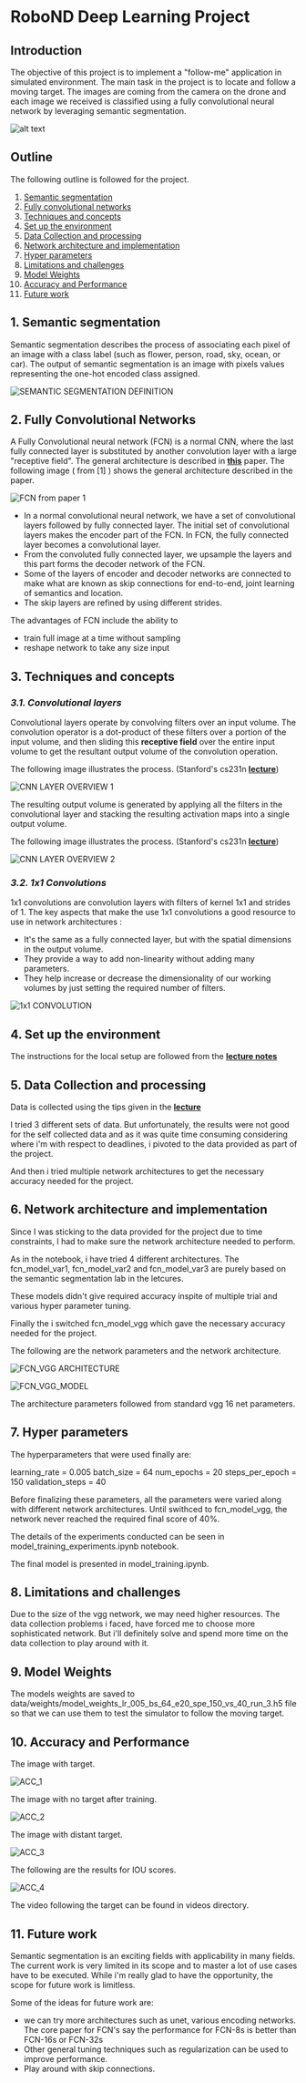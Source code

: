 # RoboND Deep Learning Project

[//]: # (Image References)

[semantic_segmentation_definition]: imgs/img_semantic_segmentation.png
[img_fcn_paper_1]: imgs/img_fcn_paper_1.png

[img_cs231n_cnn_basics_1]: imgs/img_cs231n_cnn_basics_1.png
[img_cs231n_cnn_basics_2]: imgs/img_cs231n_basics_output_volume.png
[img_1x1_convolutions]: imgs/img_1x1_convolutions.png
[img_cs231n_unpooling]: imgs/img_unpooling.png
[img_cs231n_transpose_convolutions]: imgs/img_transpose_convolutions.png
[img_cs231n_max_pooling]: imgs/img_max_pooling.png
[img_fcn_architecture_vgg]: imgs/img_fcn_model_vgg.png
[img_model_summary_vgg]: imgs/model.png

[target]: imgs/target.png
[no_target]: imgs/no_target.png
[distant_target]: imgs/distant_target.png
[results]: imgs/results.png

## Introduction

The objective of this project is to implement a "follow-me" application in simulated environment. The main task in the project 
is to locate and follow a moving target. The images are coming from the camera on the drone and each image we received is 
classified using a fully convolutional neural network by leveraging semantic segmentation.  

[image_0]: ./docs/misc/sim_screenshot.png
![alt text][image_0] 

## Outline

The following outline is followed for the project.

1.  [Semantic segmentation](#semantic_segmentation)
2.  [Fully convolutional networks](#fully_convolutional_networks)
3.  [Techniques and concepts](#techniques_and_concepts)
4.  [Set up the environment](#set_up_the_environment)
5.  [Data Collection and processing](#data_collection_and_processing)
6.  [Network architecture and implementation](#network_architecture_and_implementation)
7.  [Hyper parameters](#hyper_parameters)
8.  [Limitations and challenges](#limitations_and_challenges)
9.  [Model Weights](#model_weights)
10. [Accuracy and Performance](#accuracy_and_performance)
11. [Future work](#future_work)

## **1. Semantic segmentation** <a id='semantic_segmentation'></a>

Semantic segmentation describes the process of associating each pixel of an image with a class label (such as flower, person, 
road, sky, ocean, or car). The output of semantic segmentation is an image with pixels values representing the one-hot encoded 
class assigned.

![SEMANTIC SEGMENTATION DEFINITION][semantic_segmentation_definition]

## **2. Fully Convolutional Networks** <a id='fully_convolutional_networks'></a>

A Fully Convolutional neural network (FCN) is a normal CNN, where the last fully connected layer is substituted by another convolution layer with a large "receptive field". The general architecture is described in [**this**](https://people.eecs.berkeley.edu/%7Ejonlong/long_shelhamer_fcn.pdf) paper. The following image ( from [1] ) shows the general architecture described in the paper.

![FCN from paper 1][img_fcn_paper_1]

- In a normal convolutional neural network, we have a set of convolutional layers followed by fully connected layer. The initial set of convolutional layers makes the encoder part of the FCN. In FCN, the fully connected layer becomes a convolutional layer. 
- From the convoluted fully connected layer, we upsample the layers and this part forms the decoder network of the FCN.
- Some of the layers of encoder and decoder networks are connected to make what are known as skip connections for end-to-end, joint learning of semantics and location.
- The skip layers are refined by using different strides.

The advantages of FCN include the ability to 
  - train full image at a time without sampling
  - reshape network to take any size input

## **3. Techniques and concepts** <a id='techniques_and_concepts'></a>

### _**3.1. Convolutional layers**_

Convolutional layers operate by convolving filters over an input volume. The convolution operator is a dot-product of these filters over a portion of the input volume, and then sliding this **receptive field** over the entire input volume to get the resultant output volume of the convolution operation.

The following image illustrates the process.
(Stanford's cs231n [**lecture**](http://cs231n.stanford.edu/slides/2018/cs231n_2018_lecture05.pdf))

![CNN LAYER OVERVIEW 1][img_cs231n_cnn_basics_1]

The resulting output volume is generated by applying all the filters in the convolutional layer and stacking the resulting activation maps into a single output volume.

The following image illustrates the process.
(Stanford's cs231n [**lecture**](http://cs231n.stanford.edu/slides/2018/cs231n_2018_lecture05.pdf))

![CNN LAYER OVERVIEW 2][img_cs231n_cnn_basics_2]

### _**3.2. 1x1 Convolutions**_

1x1 convolutions are convolution layers with filters of kernel 1x1 and strides of 1. The key aspects that make the use 1x1 convolutions a good resource to use in network architectures :

*   It's the same as a fully connected layer, but with the spatial dimensions in the output volume. 
*   They provide a way to add non-linearity without adding many parameters. 
*   They help increase or decrease the dimensionality of our working volumes by just setting the required number of filters.

![1x1 CONVOLUTION][img_1x1_convolutions]

## **4. Set up the environment** <a id='set_up_the_environment'></a>

The instructions for the local setup are followed from the [**lecture notes**](https://classroom.udacity.com/nanodegrees/nd209/parts/c199593e-1e9a-4830-8e29-2c86f70f489e/modules/cac27683-d5f4-40b4-82ce-d708de8f5373/lessons/197a058e-44f6-47df-8229-0ce633e0a2d0/concepts/06dde5a5-a7a2-4636-940d-e844b36ddd27)


## **5. Data Collection and processing** <a id='data_collection_and_processing'></a>

Data is collected using the tips given in the [**lecture**](https://classroom.udacity.com/nanodegrees/nd209/parts/c199593e-1e9a-4830-8e29-2c86f70f489e/modules/cac27683-d5f4-40b4-82ce-d708de8f5373/lessons/197a058e-44f6-47df-8229-0ce633e0a2d0/concepts/764666fe-b285-4b19-ac2f-02217084455a)

I tried 3 different sets of data. But unfortunately, the results were not good for the self collected data and as it was quite time consuming considering where i'm with respect to deadlines, i pivoted to the data provided as part of the project.

And then i tried multiple network architectures to get the necessary accuracy needed for the project.

## **6. Network architecture and implementation** <a id='network_architecture_and_implementation'></a>

Since I was sticking to the data provided for the project due to time constraints, I had to make sure the network architecture needed to perform.

As in the notebook, i have tried 4 different architectures. The fcn_model_var1, fcn_model_var2 and fcn_model_var3 are purely based on the semantic segmentation lab in the letcures.

These models didn't give required accuracy inspite of multiple trial and various hyper parameter tuning.

Finally the i switched fcn_model_vgg which gave the necessary accuracy needed for the project.

The following are the network parameters and the network architecture.

![FCN_VGG ARCHITECTURE][img_fcn_architecture_vgg]

![FCN_VGG_MODEL][img_model_summary_vgg]

The architecture parameters followed from standard vgg 16 net parameters.

## **7. Hyper parameters** <a id='hyper_parameters'></a>

The hyperparameters that were used finally are:

learning_rate = 0.005
batch_size = 64
num_epochs = 20
steps_per_epoch = 150
validation_steps = 40

Before finalizing these parameters, all the parameters were varied along with different network architectures. Until swithced to fcn_model_vgg, the network never reached the required final score of 40%.

The details of the experiments conducted can be seen in model_training_experiments.ipynb notebook.

The final model is presented in model_training.ipynb.

## **8. Limitations and challenges** <a id='limitations_and_challenges'></a>

Due to the size of the vgg network, we may need higher resources. The data collection problems i faced, have forced me to choose more sophisticated network. But i'll definitely solve and spend more time on the data collection to play around with it.

## **9. Model Weights** <a id='model_weights'></a>

The models weights are saved to data/weights/model_weights_lr_005_bs_64_e20_spe_150_vs_40_run_3.h5 file so that we can use them to test the simulator to follow the moving target.

## **10. Accuracy and Performance** <a id='accuracy_and_performance'></a>

The image with target. 

![ACC_1][target]

The image with no target after training.

![ACC_2][no_target]

The image with distant target.

![ACC_3][distant_target]

The following are the results for IOU scores.

![ACC_4][results]

The video following the target can be found in videos directory.

## **11. Future work** <a id='future_work'></a>

Semantic segmentation is an exciting fields with applicability in many fields. The current work is very limited in its scope and to master a lot of use cases have to be executed. While i'm really glad to have the opportunity, the scope for future work is limitless.

Some of the ideas for future work are:
  - we can try more architectures such as unet, various encoding networks. The core paper for FCN's say the performance for FCN-8s is better than FCN-16s or FCN-32s
  - Other general tuning techniques such as regularization can be used to improve performance. 
  - Play around with skip connections.
